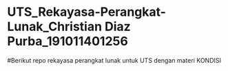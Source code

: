 # UTS_Rekayasa-Perangkat-Lunak_Christian Diaz Purba_191011401256
#Berikut repo rekayasa perangkat lunak untuk UTS dengan materi KONDISI
